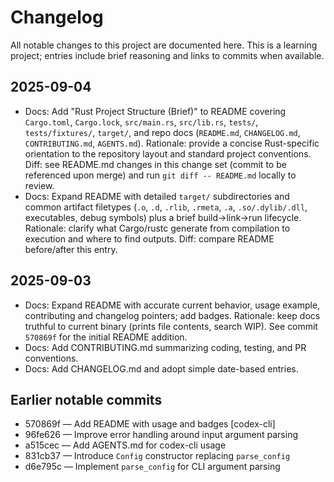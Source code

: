 # Changelog

All notable changes to this project are documented here. This is a learning project; entries include brief reasoning and links to commits when available.

## 2025-09-04
- Docs: Add "Rust Project Structure (Brief)" to README covering `Cargo.toml`, `Cargo.lock`, `src/main.rs`, `src/lib.rs`, `tests/`, `tests/fixtures/`, `target/`, and repo docs (`README.md`, `CHANGELOG.md`, `CONTRIBUTING.md`, `AGENTS.md`). Rationale: provide a concise Rust-specific orientation to the repository layout and standard project conventions. Diff: see README.md changes in this change set (commit to be referenced upon merge) and run `git diff -- README.md` locally to review.
- Docs: Expand README with detailed `target/` subdirectories and common artifact filetypes (`.o`, `.d`, `.rlib`, `.rmeta`, `.a`, `.so/.dylib/.dll`, executables, debug symbols) plus a brief build→link→run lifecycle. Rationale: clarify what Cargo/rustc generate from compilation to execution and where to find outputs. Diff: compare README before/after this entry.

## 2025-09-03
- Docs: Expand README with accurate current behavior, usage example, contributing and changelog pointers; add badges. Rationale: keep docs truthful to current binary (prints file contents, search WIP). See commit `570869f` for the initial README addition.
- Docs: Add CONTRIBUTING.md summarizing coding, testing, and PR conventions.
- Docs: Add CHANGELOG.md and adopt simple date-based entries.

## Earlier notable commits
- 570869f — Add README with usage and badges [codex-cli]
- 96fe626 — Improve error handling around input argument parsing
- a515cec — Add AGENTS.md for codex-cli usage
- 831cb37 — Introduce `Config` constructor replacing `parse_config`
- d6e795c — Implement `parse_config` for CLI argument parsing
